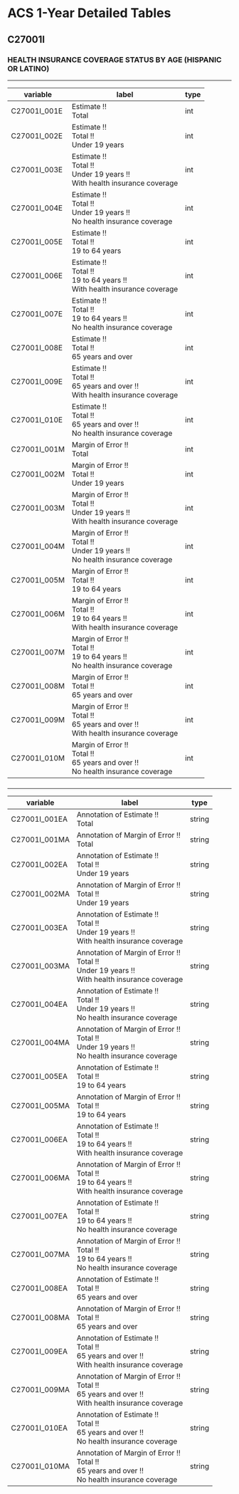 # ACS 1-Year Detailed Tables

## C27001I

### HEALTH INSURANCE COVERAGE STATUS BY AGE (HISPANIC OR LATINO)

___

| variable | label | type |
| ----- | ----- | ----- |
| C27001I_001E | Estimate !!<br>Total | int |
| C27001I_002E | Estimate !!<br>Total !!<br>Under 19 years | int |
| C27001I_003E | Estimate !!<br>Total !!<br>Under 19 years !!<br>With health insurance coverage | int |
| C27001I_004E | Estimate !!<br>Total !!<br>Under 19 years !!<br>No health insurance coverage | int |
| C27001I_005E | Estimate !!<br>Total !!<br>19 to 64 years | int |
| C27001I_006E | Estimate !!<br>Total !!<br>19 to 64 years !!<br>With health insurance coverage | int |
| C27001I_007E | Estimate !!<br>Total !!<br>19 to 64 years !!<br>No health insurance coverage | int |
| C27001I_008E | Estimate !!<br>Total !!<br>65 years and over | int |
| C27001I_009E | Estimate !!<br>Total !!<br>65 years and over !!<br>With health insurance coverage | int |
| C27001I_010E | Estimate !!<br>Total !!<br>65 years and over !!<br>No health insurance coverage | int |
| C27001I_001M | Margin of Error !!<br>Total | int |
| C27001I_002M | Margin of Error !!<br>Total !!<br>Under 19 years | int |
| C27001I_003M | Margin of Error !!<br>Total !!<br>Under 19 years !!<br>With health insurance coverage | int |
| C27001I_004M | Margin of Error !!<br>Total !!<br>Under 19 years !!<br>No health insurance coverage | int |
| C27001I_005M | Margin of Error !!<br>Total !!<br>19 to 64 years | int |
| C27001I_006M | Margin of Error !!<br>Total !!<br>19 to 64 years !!<br>With health insurance coverage | int |
| C27001I_007M | Margin of Error !!<br>Total !!<br>19 to 64 years !!<br>No health insurance coverage | int |
| C27001I_008M | Margin of Error !!<br>Total !!<br>65 years and over | int |
| C27001I_009M | Margin of Error !!<br>Total !!<br>65 years and over !!<br>With health insurance coverage | int |
| C27001I_010M | Margin of Error !!<br>Total !!<br>65 years and over !!<br>No health insurance coverage | int |
### 

___

| variable | label | type |
| ----- | ----- | ----- |
| C27001I_001EA | Annotation of Estimate !!<br>Total | string |
| C27001I_001MA | Annotation of Margin of Error !!<br>Total | string |
| C27001I_002EA | Annotation of Estimate !!<br>Total !!<br>Under 19 years | string |
| C27001I_002MA | Annotation of Margin of Error !!<br>Total !!<br>Under 19 years | string |
| C27001I_003EA | Annotation of Estimate !!<br>Total !!<br>Under 19 years !!<br>With health insurance coverage | string |
| C27001I_003MA | Annotation of Margin of Error !!<br>Total !!<br>Under 19 years !!<br>With health insurance coverage | string |
| C27001I_004EA | Annotation of Estimate !!<br>Total !!<br>Under 19 years !!<br>No health insurance coverage | string |
| C27001I_004MA | Annotation of Margin of Error !!<br>Total !!<br>Under 19 years !!<br>No health insurance coverage | string |
| C27001I_005EA | Annotation of Estimate !!<br>Total !!<br>19 to 64 years | string |
| C27001I_005MA | Annotation of Margin of Error !!<br>Total !!<br>19 to 64 years | string |
| C27001I_006EA | Annotation of Estimate !!<br>Total !!<br>19 to 64 years !!<br>With health insurance coverage | string |
| C27001I_006MA | Annotation of Margin of Error !!<br>Total !!<br>19 to 64 years !!<br>With health insurance coverage | string |
| C27001I_007EA | Annotation of Estimate !!<br>Total !!<br>19 to 64 years !!<br>No health insurance coverage | string |
| C27001I_007MA | Annotation of Margin of Error !!<br>Total !!<br>19 to 64 years !!<br>No health insurance coverage | string |
| C27001I_008EA | Annotation of Estimate !!<br>Total !!<br>65 years and over | string |
| C27001I_008MA | Annotation of Margin of Error !!<br>Total !!<br>65 years and over | string |
| C27001I_009EA | Annotation of Estimate !!<br>Total !!<br>65 years and over !!<br>With health insurance coverage | string |
| C27001I_009MA | Annotation of Margin of Error !!<br>Total !!<br>65 years and over !!<br>With health insurance coverage | string |
| C27001I_010EA | Annotation of Estimate !!<br>Total !!<br>65 years and over !!<br>No health insurance coverage | string |
| C27001I_010MA | Annotation of Margin of Error !!<br>Total !!<br>65 years and over !!<br>No health insurance coverage | string |

